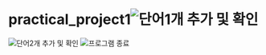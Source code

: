 # practical_project1![단어1개 추가 및 확인](https://user-images.githubusercontent.com/102216616/188598625-dde96e3d-0591-46e0-80be-7bc33e27befd.jpg)
![단어2개 추가 및 확인](https://user-images.githubusercontent.com/102216616/188598638-b82ee681-6e5a-4c1c-b7f5-f75e492bbf15.jpg)
![프로그램 종료](https://user-images.githubusercontent.com/102216616/188598640-5ed4e6d5-db45-49e2-8281-56ebdaa5ce6b.jpg)
